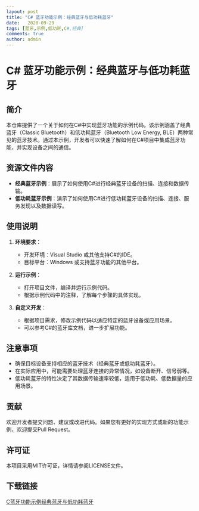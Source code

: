 ```yaml
---
layout: post
title: "C# 蓝牙功能示例：经典蓝牙与低功耗蓝牙"
date:   2020-09-29
tags: [蓝牙,示例,低功耗,C#,经典]
comments: true
author: admin
---
```

# C# 蓝牙功能示例：经典蓝牙与低功耗蓝牙

## 简介

本仓库提供了一个关于如何在C#中实现蓝牙功能的示例代码。该示例涵盖了经典蓝牙（Classic Bluetooth）和低功耗蓝牙（Bluetooth Low Energy, BLE）两种常见的蓝牙技术。通过本示例，开发者可以快速了解如何在C#项目中集成蓝牙功能，并实现设备之间的通信。

## 资源文件内容

- **经典蓝牙示例**：展示了如何使用C#进行经典蓝牙设备的扫描、连接和数据传输。
- **低功耗蓝牙示例**：演示了如何使用C#进行低功耗蓝牙设备的扫描、连接、服务发现以及数据读写。

## 使用说明

1. **环境要求**：
   - 开发环境：Visual Studio 或其他支持C#的IDE。
   - 目标平台：Windows 或支持蓝牙功能的其他平台。

2. **运行示例**：
   - 打开项目文件，编译并运行示例代码。
   - 根据示例代码中的注释，了解每个步骤的具体实现。

3. **自定义开发**：
   - 根据项目需求，修改示例代码以适应特定的蓝牙设备或应用场景。
   - 可以参考C#的蓝牙库文档，进一步扩展功能。

## 注意事项

- 确保目标设备支持相应的蓝牙技术（经典蓝牙或低功耗蓝牙）。
- 在实际应用中，可能需要处理蓝牙连接的异常情况，如设备断开、信号弱等。
- 低功耗蓝牙的特性决定了其数据传输速率较低，适用于低功耗、低数据量的应用场景。

## 贡献

欢迎开发者提交问题、建议或改进代码。如果您有更好的实现方式或新的功能示例，欢迎提交Pull Request。

## 许可证

本项目采用MIT许可证，详情请参阅LICENSE文件。

## 下载链接

[C蓝牙功能示例经典蓝牙与低功耗蓝牙](https://pan.quark.cn/s/fb53aa46b738)